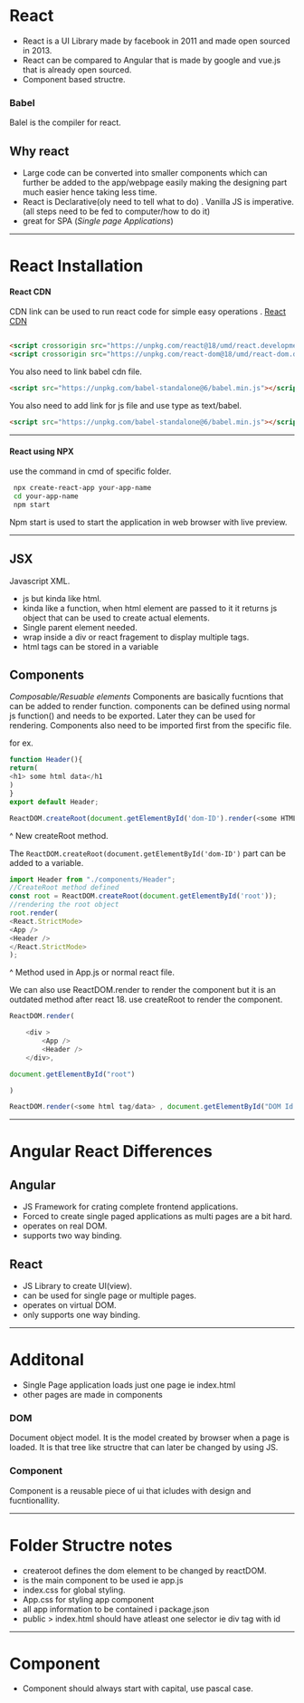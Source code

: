 # React
- React is a UI Library made by facebook in 2011 and made open sourced in 2013.
- React can be compared to Angular that is made by google and vue.js that is already open sourced.
- Component based structre.


### Babel
Balel is the compiler for react.

## Why react
* Large code can be converted into smaller components which can further be added to the app/webpage easily making the designing part much easier hence taking less time.
* React is Declarative(oly need to tell what to do) . Vanilla JS is imperative.(all steps need to be fed to computer/how to do it)
* great for SPA (*Single page Applications*)
---

# React Installation

#### React CDN
CDN link can be used to run react code for simple easy operations .
[React CDN](https://reactjs.org/docs/cdn-links.html)
```html

<script crossorigin src="https://unpkg.com/react@18/umd/react.development.js"></script>
<script crossorigin src="https://unpkg.com/react-dom@18/umd/react-dom.development.js"></script>
```
You also need to link babel cdn file. 
```html
<script src="https://unpkg.com/babel-standalone@6/babel.min.js"></script>
```

You also need to add link for js file and use type as text/babel.
```html
<script src="https://unpkg.com/babel-standalone@6/babel.min.js"></script>
```

---

#### React using NPX
use the command in cmd of specific folder.
```bash
 npx create-react-app your-app-name 
 cd your-app-name 
 npm start 
 ```
 Npm start is used to start the application in web browser with live preview.


---
## JSX
Javascript XML.
* js but kinda like html.
* kinda like a function, when html element are passed to it it returns js object that can be used to create actual elements.
* Single parent element needed.
* wrap inside a div or react fragement to display multiple tags.
*  html tags can be stored in a variable


## Components
*Composable/Resuable elements*
Components are basically fucntions that can be added to render function. components can be defined using normal js function() and needs to be exported. Later they can be used for rendering. Components also need to be imported first from the specific file.

for ex. 
```javascript
function Header(){
return(
<h1> some html data</h1
)
}
export default Header;
```

```javascript
ReactDOM.createRoot(document.getElementById('dom-ID').render(<some HTML Tags>))
```
^ New createRoot method.

The `ReactDOM.createRoot(document.getElementById('dom-ID')` part can be added to a variable.

```javascript 
import Header from "./components/Header";
//CreateRoot method defined
const root = ReactDOM.createRoot(document.getElementById('root'));
//rendering the root object
root.render(
<React.StrictMode>
<App />
<Header /> 
</React.StrictMode>
);
```
^ Method used in App.js or normal react file.

We can also use ReactDOM.render to render the component but it is an outdated method after react 18. use createRoot to render the component.
```javascript 
ReactDOM.render(

	<div >
		<App />
		<Header />
	</div>,

document.getElementById("root")

)
```
```javascript 
ReactDOM.render(<some html tag/data> , document.getElementById("DOM Id that component will change"))
```

---

# Angular React Differences

## Angular
-  JS Framework for crating complete frontend applications. 
- Forced to create single paged applications as multi pages are a bit hard.
- operates on real DOM.
- supports two way binding.

## React 
- JS Library to create UI(view).
- can be used for single page or multiple pages.
- operates on virtual DOM.
- only supports one way binding.



---

# Additonal
- Single Page application loads just one page ie index.html 
- other pages are made in components

### DOM
Document object model. It is the model created by browser when a page is loaded.
It is that tree like structre that can later be changed by using JS.


### Component
Component is a reusable piece of ui that icludes with design and fucntionallity.



---

# Folder Structre notes

* createroot defines the dom element to be changed by reactDOM.
*   <App /> is the main component to be used ie app.js
* index.css for global styling.
* App.css for styling app component
* all app information to be contained i  package.json
* public > index.html should have atleast one selector ie div tag with id
  

---

# Component

* Component should always start with capital, use pascal case.